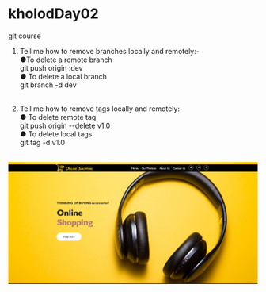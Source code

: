 # kholodDay02
git course
1.	Tell me how to remove branches locally and remotely:-<br>
●To delete a remote branch<br>
 git push origin :dev<Br>
● To delete a local branch <br>
 git branch -d dev<br><br>
 
1.	Tell me how to remove tags locally and remotely:-<Br>
 ●	To delete remote tag<Br>
 git push origin --delete v1.0<Br> 
 ● To delete local tags<br>
 git tag -d v1.0<br><Br>

![alt text](1.PNG)
